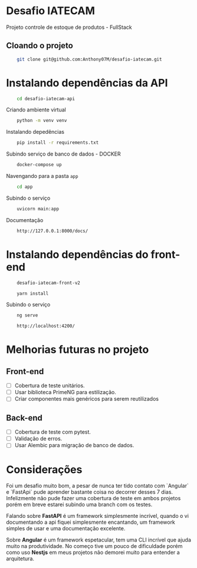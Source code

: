 # Desafio IATECAM 

Projeto controle de estoque de produtos - FullStack 


## Cloando o projeto

```sh
    git clone git@github.com:Anthony07M/desafio-iatecam.git
```

# Instalando dependências da API
```sh
    cd desafio-iatecam-api
```

Criando ambiente virtual
```sh
    python -m venv venv
```

Instalando depedências
```sh
    pip install -r requirements.txt
```

Subindo serviço de banco de dados - DOCKER
```sh
    docker-compose up
```
Navengando para a pasta `app`
```sh
    cd app
```

Subindo o serviço
```sh
    uvicorn main:app
```

Documentação
```sh
    http://127.0.0.1:8000/docs/
```



# Instalando dependências do front-end
```sh
    desafio-iatecam-front-v2
```
```sh
    yarn install
```

Subindo o serviço
```sh
    ng serve
```

```sh
    http://localhost:4200/
```


# Melhorias futuras no projeto
## Front-end
- [ ] Cobertura de teste unitários.
- [ ] Usar biblioteca PrimeNG para estilização.
- [ ] Criar componentes mais genéricos para serem reutilizados

## Back-end
- [ ] Cobertura de teste com pytest.
- [ ] Validação de erros.
- [ ] Usar Alembic para migração de banco de dados.

#
# Considerações
<p>
    Foi um desafio muito bom, a pesar de nunca ter tido contato com `Angular` e `FastApi` pude aprender bastante coisa no decorrer desses 7 dias. Infelizmente não pude fazer uma cobertura de teste em ambos projetos porém em breve estarei subindo uma branch com os testes. 
</p>
<p>
    Falando sobre <strong>FastAPI</strong> é um framework simplesmente incrível, quando o vi documentando a api fiquei simplesmente encantando, um framework simples de usar e uma documentação excelente.
</p>
<p>
    Sobre <strong>Angular</strong> é um framework espetacular, tem uma CLI incrível que ajuda muito na produtividade. No começo tive um pouco de dificuldade porém como uso  <strong>Nestjs</strong> em meus projetos não demorei muito para entender a arquitetura.
</p>
